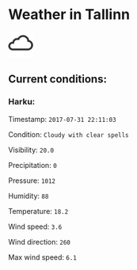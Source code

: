 # Weather in Tallinn 

<img src= 'images/cloud.png' width= '50' /> 

## Current conditions: 

### Harku: 

Timestamp: ``` 2017-07-31 22:11:03 ``` 

Condition: ``` Cloudy with clear spells ``` 

Visibility: ``` 20.0 ``` 

Precipitation: ``` 0 ``` 

Pressure: ``` 1012 ``` 

Humidity: ``` 88 ``` 

Temperature: ``` 18.2 ``` 

Wind speed: ``` 3.6 ``` 

Wind direction: ``` 260 ``` 

Max wind speed: ``` 6.1 ``` 

